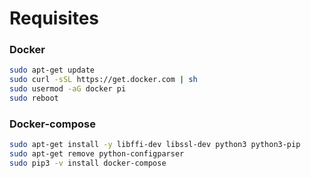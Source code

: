 # Requisites

### Docker
```bash
sudo apt-get update
sudo curl -sSL https://get.docker.com | sh
sudo usermod -aG docker pi
sudo reboot
```

### Docker-compose
```bash
sudo apt-get install -y libffi-dev libssl-dev python3 python3-pip
sudo apt-get remove python-configparser
sudo pip3 -v install docker-compose
```